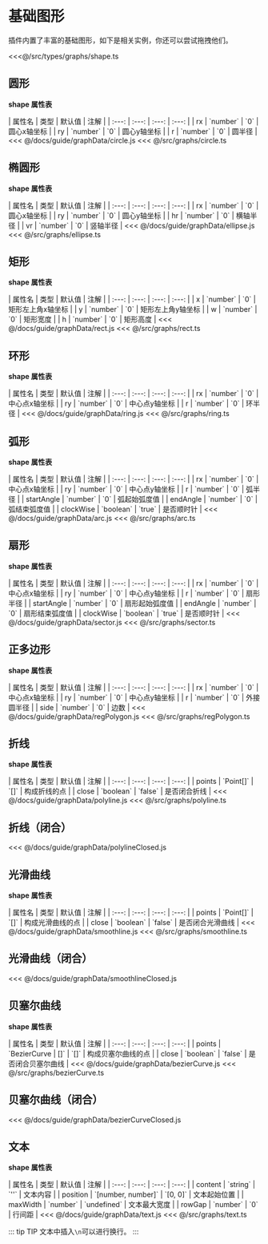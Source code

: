 # 基础图形

插件内置了丰富的基础图形，如下是相关实例，你还可以尝试拖拽他们。

<fold-box title="点击以展开或折叠内置图形 Shape 类型定义">
<<<@/src/types/graphs/shape.ts
</fold-box>

## 圆形

**shape 属性表**

<full-width-table>
| 属性名 | 类型 | 默认值 | 注解 |
| :---: | :---: | :---: | :---: |
| rx | `number` | `0` | 圆心x轴坐标 |
| ry | `number` | `0` | 圆心y轴坐标 |
| r | `number` | `0` | 圆半径 |
</full-width-table>

<demo :graph="circle" />

<fold-box title="点击以展开或折叠演示配置">
<<< @/docs/guide/graphData/circle.js
</fold-box>

<fold-box title="点击以展开或折叠 Circle 实现">
<<< @/src/graphs/circle.ts
</fold-box>

## 椭圆形

**shape 属性表**

<full-width-table>
| 属性名 | 类型 | 默认值 | 注解 |
| :---: | :---: | :---: | :---: |
| rx | `number` | `0` | 圆心x轴坐标 |
| ry | `number` | `0` | 圆心y轴坐标 |
| hr | `number` | `0` | 横轴半径 |
| vr | `number` | `0` | 竖轴半径 |
</full-width-table>

<demo :graph="ellipse" />

<fold-box title="点击以展开或折叠演示配置">
<<< @/docs/guide/graphData/ellipse.js
</fold-box>

<fold-box title="点击以展开或折叠 Ellipse 实现">
<<< @/src/graphs/ellipse.ts
</fold-box>

## 矩形

**shape 属性表**

<full-width-table>
| 属性名 | 类型 | 默认值 | 注解 |
| :---: | :---: | :---: | :---: |
| x | `number` | `0` | 矩形左上角x轴坐标 |
| y | `number` | `0` | 矩形左上角y轴坐标 |
| w | `number` | `0` | 矩形宽度 |
| h | `number` | `0` | 矩形高度 |
</full-width-table>

<demo :graph="rect" />

<fold-box title="点击以展开或折叠演示配置">
<<< @/docs/guide/graphData/rect.js
</fold-box>

<fold-box title="点击以展开或折叠 Rect 实现">
<<< @/src/graphs/rect.ts
</fold-box>

## 环形

**shape 属性表**

<full-width-table>
| 属性名 | 类型 | 默认值 | 注解 |
| :---: | :---: | :---: | :---: |
| rx | `number` | `0` | 中心点x轴坐标 |
| ry | `number` | `0` | 中心点y轴坐标 |
| r | `number` | `0` | 环半径 |
</full-width-table>

<demo :graph="ring" />

<fold-box title="点击以展开或折叠演示配置">
<<< @/docs/guide/graphData/ring.js
</fold-box>

<fold-box title="点击以展开或折叠 Ring 实现">
<<< @/src/graphs/ring.ts
</fold-box>

## 弧形

**shape 属性表**

<full-width-table>
| 属性名 | 类型 | 默认值 | 注解 |
| :---: | :---: | :---: | :---: |
| rx | `number` | `0` | 中心点x轴坐标 |
| ry | `number` | `0` | 中心点y轴坐标 |
| r | `number` | `0` | 弧半径 |
| startAngle | `number` | `0` | 弧起始弧度值 |
| endAngle | `number` | `0` | 弧结束弧度值 |
| clockWise | `boolean` | `true` | 是否顺时针 |
</full-width-table>

<demo :graph="arc" />

<fold-box title="点击以展开或折叠演示配置">
<<< @/docs/guide/graphData/arc.js
</fold-box>

<fold-box title="点击以展开或折叠 Arc 实现">
<<< @/src/graphs/arc.ts
</fold-box>

## 扇形

**shape 属性表**

<full-width-table>
| 属性名 | 类型 | 默认值 | 注解 |
| :---: | :---: | :---: | :---: |
| rx | `number` | `0` | 中心点x轴坐标 |
| ry | `number` | `0` | 中心点y轴坐标 |
| r | `number` | `0` | 扇形半径 |
| startAngle | `number` | `0` | 扇形起始弧度值 |
| endAngle | `number` | `0` | 扇形结束弧度值 |
| clockWise | `boolean` | `true` | 是否顺时针 |
</full-width-table>

<demo :graph="sector" />

<fold-box title="点击以展开或折叠演示配置">
<<< @/docs/guide/graphData/sector.js
</fold-box>

<fold-box title="点击以展开或折叠 Sector 实现">
<<< @/src/graphs/sector.ts
</fold-box>

## 正多边形

**shape 属性表**

<full-width-table>
| 属性名 | 类型 | 默认值 | 注解 |
| :---: | :---: | :---: | :---: |
| rx | `number` | `0` | 中心点x轴坐标 |
| ry | `number` | `0` | 中心点y轴坐标 |
| r | `number` | `0` | 外接圆半径 |
| side | `number` | `0` | 边数 |
</full-width-table>

<demo :graph="regPolygon" />

<fold-box title="点击以展开或折叠演示配置">
<<< @/docs/guide/graphData/regPolygon.js
</fold-box>

<fold-box title="点击以展开或折叠 RegPolygon 实现">
<<< @/src/graphs/regPolygon.ts
</fold-box>

## 折线

**shape 属性表**

<full-width-table>
| 属性名 | 类型 | 默认值 | 注解 |
| :---: | :---: | :---: | :---: |
| points | `Point[]` | `[]` | 构成折线的点 |
| close | `boolean` | `false` | 是否闭合折线 |
</full-width-table>

<demo :graph="polyline" />

<fold-box title="点击以展开或折叠演示配置">
<<< @/docs/guide/graphData/polyline.js
</fold-box>

<fold-box title="点击以展开或折叠 Polyline 实现">
<<< @/src/graphs/polyline.ts
</fold-box>

## 折线（闭合）

<demo :graph="polylineClosed" />

<fold-box title="点击以展开或折叠演示配置">
<<< @/docs/guide/graphData/polylineClosed.js
</fold-box>

## 光滑曲线

**shape 属性表**

<full-width-table>
| 属性名 | 类型 | 默认值 | 注解 |
| :---: | :---: | :---: | :---: |
| points | `Point[]` | `[]` | 构成光滑曲线的点 |
| close | `boolean` | `false` | 是否闭合光滑曲线 |
</full-width-table>

<demo :graph="smoothline" />

<fold-box title="点击以展开或折叠演示配置">
<<< @/docs/guide/graphData/smoothline.js
</fold-box>

<fold-box title="点击以展开或折叠 Smoothline 实现">
<<< @/src/graphs/smoothline.ts
</fold-box>

## 光滑曲线（闭合）

<demo :graph="smoothlineClosed" />

<fold-box title="点击以展开或折叠演示配置">
<<< @/docs/guide/graphData/smoothlineClosed.js
</fold-box>

## 贝塞尔曲线

**shape 属性表**

<full-width-table>
| 属性名 | 类型 | 默认值 | 注解 |
| :---: | :---: | :---: | :---: |
| points | `BezierCurve | []` | `[]` | 构成贝塞尔曲线的点 |
| close | `boolean` | `false` | 是否闭合贝塞尔曲线 |
</full-width-table>

<demo :graph="bezierCurve" />

<fold-box title="点击以展开或折叠演示配置">
<<< @/docs/guide/graphData/bezierCurve.js
</fold-box>

<fold-box title="点击以展开或折叠 BezierCurve 实现">
<<< @/src/graphs/bezierCurve.ts
</fold-box>

## 贝塞尔曲线（闭合）

<demo :graph="bezierCurveClosed" />

<fold-box title="点击以展开或折叠演示配置">
<<< @/docs/guide/graphData/bezierCurveClosed.js
</fold-box>

## 文本

**shape 属性表**

<full-width-table>
| 属性名 | 类型 | 默认值 | 注解 |
| :---: | :---: | :---: | :---: |
| content | `string` | `''` | 文本内容 |
| position | `[number, number]`  | `[0, 0]` | 文本起始位置 |
| maxWidth | `number` | `undefined` | 文本最大宽度 |
| rowGap | `number` | `0` | 行间距 |
</full-width-table>

<demo :graph="text" />

<fold-box title="点击以展开或折叠演示配置">
<<< @/docs/guide/graphData/text.js
</fold-box>

<fold-box title="点击以展开或折叠 Text 实现">
<<< @/src/graphs/text.ts
</fold-box>

::: tip TIP
文本中插入`\n`可以进行换行。
:::

<script>

import circle from './graphData/circle.js'
import ellipse from './graphData/ellipse.js'
import rect from './graphData/rect.js'
import ring from './graphData/ring.js'
import arc from './graphData/arc.js'
import sector from './graphData/sector.js'
import regPolygon from './graphData/regPolygon.js'
import polyline from './graphData/polyline.js'
import polylineClosed from './graphData/polylineClosed.js'
import smoothline from './graphData/smoothline.js'
import smoothlineClosed from './graphData/smoothlineClosed.js'
import bezierCurve from './graphData/bezierCurve.js'
import bezierCurveClosed from './graphData/bezierCurveClosed.js'
import text from './graphData/text.js'

export default {
  data () {
    return {
      circle,
      ellipse,
      rect,
      ring,
      arc,
      sector,
      regPolygon,
      polyline,
      polylineClosed,
      smoothline,
      smoothlineClosed,
      bezierCurve,
      bezierCurveClosed,
      text
    }
  }
}

</script>
